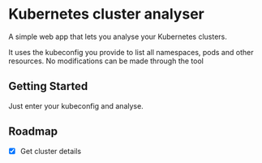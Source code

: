 # Kubernetes cluster analyser
A simple web app that lets you analyse your Kubernetes clusters.

It uses the kubeconfig you provide to list all namespaces, pods and other resources. No modifications can be made through the tool


## Getting Started
Just enter your kubeconfig and analyse.

## Roadmap
- [x] Get cluster details

